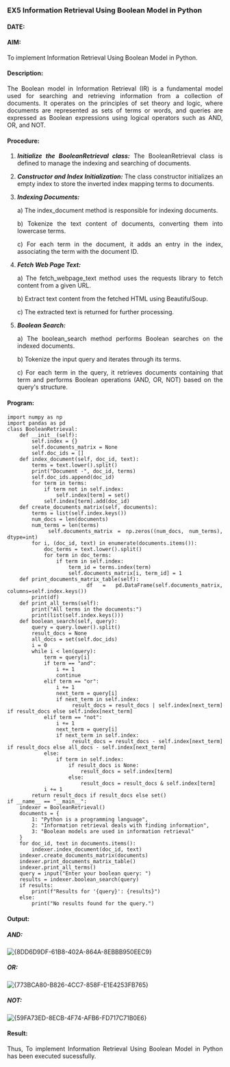 ### EX5 Information Retrieval Using Boolean Model in Python

#### DATE: 

#### AIM: 
To implement Information Retrieval Using Boolean Model in Python.

#### Description:

<div align = "justify">
The Boolean model in Information Retrieval (IR) is a fundamental model used for searching and retrieving information from a collection of documents. It operates on the principles of set theory and logic, where documents are represented as sets of terms or words, and queries are expressed as Boolean expressions using logical operators such as AND, OR, and NOT.
  
#### Procedure:

1. ***Initialize the BooleanRetrieval class:*** The BooleanRetrieval class is defined to manage the indexing and searching of documents.

2. ***Constructor and Index Initialization:*** The class constructor initializes an empty index to store the inverted index mapping terms to documents.

3. ***Indexing Documents:***
    <p> a) The index_document method is responsible for indexing documents.
    <p> b) Tokenize the text content of documents, converting them into lowercase terms.
    <p> c) For each term in the document, it adds an entry in the index, associating the term with the document ID. </p>

4. ***Fetch Web Page Text:***
    <p>a) The fetch_webpage_text method uses the requests library to fetch content from a given URL.
    <p>b) Extract text content from the fetched HTML using BeautifulSoup.
    <p>c) The extracted text is returned for further processing.

5. ***Boolean Search:***
    <p>a) The boolean_search method performs Boolean searches on the indexed documents.
    <p>b) Tokenize the input query and iterates through its terms.
    <p>c) For each term in the query, it retrieves documents containing that term and performs Boolean operations (AND, OR, NOT) based on the query's structure.

#### Program:
```
import numpy as np
import pandas as pd
class BooleanRetrieval:
    def __init__(self):
        self.index = {}
        self.documents_matrix = None
        self.doc_ids = []
    def index_document(self, doc_id, text):
        terms = text.lower().split()
        print("Document -", doc_id, terms)
        self.doc_ids.append(doc_id)
        for term in terms:
            if term not in self.index:
                self.index[term] = set()
            self.index[term].add(doc_id)
    def create_documents_matrix(self, documents):
        terms = list(self.index.keys())
        num_docs = len(documents)
        num_terms = len(terms)
        self.documents_matrix = np.zeros((num_docs, num_terms), dtype=int)
        for i, (doc_id, text) in enumerate(documents.items()):
            doc_terms = text.lower().split()
            for term in doc_terms:
                if term in self.index:
                    term_id = terms.index(term)
                    self.documents_matrix[i, term_id] = 1
    def print_documents_matrix_table(self):
        df = pd.DataFrame(self.documents_matrix, columns=self.index.keys())
        print(df)
    def print_all_terms(self):
        print("All terms in the documents:")
        print(list(self.index.keys()))
    def boolean_search(self, query):
        query = query.lower().split()
        result_docs = None
        all_docs = set(self.doc_ids)
        i = 0
        while i < len(query):
            term = query[i]
            if term == "and":
                i += 1
                continue
            elif term == "or":
                i += 1
                next_term = query[i]
                if next_term in self.index:
                    result_docs = result_docs | self.index[next_term] if result_docs else self.index[next_term]
            elif term == "not":
                i += 1
                next_term = query[i]
                if next_term in self.index:
                    result_docs = result_docs - self.index[next_term] if result_docs else all_docs - self.index[next_term]
            else:
                if term in self.index:
                    if result_docs is None:
                        result_docs = self.index[term]
                    else:
                        result_docs = result_docs & self.index[term]
            i += 1
        return result_docs if result_docs else set()
if __name__ == "__main__":
    indexer = BooleanRetrieval()
    documents = {
        1: "Python is a programming language",
        2: "Information retrieval deals with finding information",
        3: "Boolean models are used in information retrieval"
    }
    for doc_id, text in documents.items():
        indexer.index_document(doc_id, text)
    indexer.create_documents_matrix(documents)
    indexer.print_documents_matrix_table()
    indexer.print_all_terms()
    query = input("Enter your boolean query: ")
    results = indexer.boolean_search(query)
    if results:
        print(f"Results for '{query}': {results}")
    else:
        print("No results found for the query.")

```
#### Output:

##### AND:

![{8DD6D9DF-61B8-402A-864A-8EBBB950EEC9}](https://github.com/user-attachments/assets/9d2a32fb-8111-4e6b-8597-4a6c18c1ad29)

##### OR:

![{773BCA80-B826-4CC7-858F-E1E4253FB765}](https://github.com/user-attachments/assets/59b70ec3-ac1c-4e8a-ac93-a58c9315ac2b)

##### NOT:

![{59FA73ED-8ECB-4F74-AFB6-FD717C71B0E6}](https://github.com/user-attachments/assets/42f47165-7e2f-4e52-87d2-959da4ec3c9f)

#### Result:
Thus, To implement Information Retrieval Using Boolean Model in Python has been executed sucessfully.

